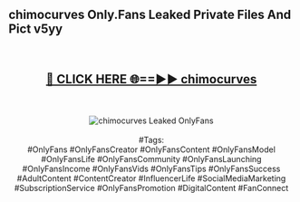 <h2>chimocurves Only.Fans Leaked Private Files And Pict v5yy</h2>
<br>
<div align="center">
<h2><a href="https://mediafiles.top/chimocurves" rel="nofollow">🔴 CLICK HERE 🌐==►► chimocurves</a></h2>
<br>
<br>
<a href="https://mediafiles.top/chimocurves" rel="nofollow" data-target="animated-image.originalLink"><img src="https://i.ibb.co.com/WyWwxjT/player-gif2.gif" alt="chimocurves Leaked OnlyFans" style="max-width: 100%; display: inline-block;" data-target="animated-image.originalImage"></a>
<br><br>
#Tags:
<br>
#OnlyFans #OnlyFansCreator #OnlyFansContent #OnlyFansModel #OnlyFansLife #OnlyFansCommunity #OnlyFansLaunching #OnlyFansIncome #OnlyFansVids #OnlyFansTips #OnlyFansSuccess #AdultContent #ContentCreator #InfluencerLife #SocialMediaMarketing #SubscriptionService #OnlyFansPromotion #DigitalContent #FanConnect
</div>
<br>